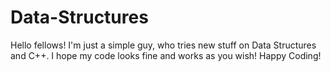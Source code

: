 # Data-Structures
Hello fellows! I'm just a simple guy, who tries new stuff on Data Structures and C++. I hope my code looks fine and works as you wish! Happy Coding!
